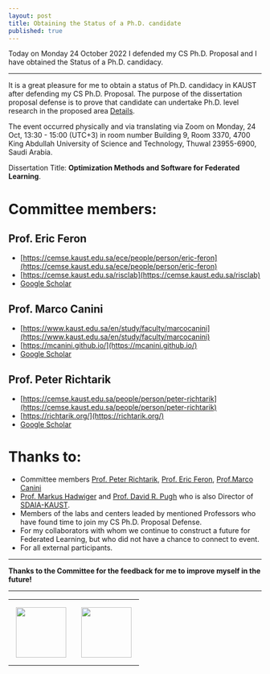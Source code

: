 ```yaml
---
layout: post
title: Obtaining the Status of a Ph.D. candidate
published: true
---
```


Today on Monday 24 October 2022 I defended my CS Ph.D. Proposal and I have obtained the Status of a Ph.D. candidacy.

---

It is a great pleasure for me to obtain a status of Ph.D. candidacy in KAUST after defending my CS Ph.D. Proposal. The purpose of the dissertation proposal defense is to prove that candidate can undertake Ph.D. level research in the proposed area [Details](https://registrar-programguide.kaust.edu.sa/en/2020-2021/Program-Guide/General-Information/Doctor-of-Philosophy-University-Degree-Requirements/Ph-D-Candidacy-Requirements/Ph-D-Dissertation-Proposal-Defense).

The event occurred physically and via translating via Zoom on Monday, 24 Oct, 13:30 - 15:00 (UTC+3) in room number Building 9, Room 3370, 4700 King Abdullah University of Science and Technology, Thuwal 23955-6900, Saudi Arabia.

Dissertation Title: **Optimization Methods and Software for Federated Learning**.

# Committee members:
## Prof. Eric Feron
* [https://cemse.kaust.edu.sa/ece/people/person/eric-feron](https://cemse.kaust.edu.sa/ece/people/person/eric-feron)
* [https://cemse.kaust.edu.sa/risclab](https://cemse.kaust.edu.sa/risclab)
* [Google Scholar](https://scholar.google.com/citations?user=wKvaIJgAAAAJ&hl=ru&oi=ao)

## Prof. Marco Canini
* [https://www.kaust.edu.sa/en/study/faculty/marcocanini](https://www.kaust.edu.sa/en/study/faculty/marcocanini)
* [https://mcanini.github.io/](https://mcanini.github.io/)
* [Google Scholar](https://scholar.google.com/citations?hl=ru&user=c-rwMUkAAAAJ)

## Prof. Peter Richtarik
* [https://cemse.kaust.edu.sa/people/person/peter-richtarik](https://cemse.kaust.edu.sa/people/person/peter-richtarik)
* [https://richtarik.org/](https://richtarik.org/)
* [Google Scholar](https://scholar.google.com/citations?hl=ru&user=pGh242UAAAAJ)

# Thanks to:
* Committee members [Prof. Peter Richtarik](https://richtarik.org/), [Prof. Eric Feron](https://cemse.kaust.edu.sa/risclab), [Prof.Marco Canini](https://mcanini.github.io/)
* [Prof. Markus Hadwiger](https://vccvisualization.org/people/hadwiger/) and [Prof. David R. Pugh](https://www.linkedin.com/in/davidrpugh/?originalSubdomain=sa) who is also Director of [SDAIA-KAUST](https://cemse.kaust.edu.sa/ai/news/sdaia-kaust-sign-mou-develop-ai-research-and-innovation-saudi-arabia).
* Members of the labs and centers leaded by mentioned Professors who have found time to join my CS Ph.D. Proposal Defense.
* For my collaborators with whom we continue to construct a future for Federated Learning, but who did not have a chance to connect to event.
* For all external participants.

----

**Thanks to the Committee for the feedback for me to improve myself in the future!**
  
---

<table style="text-align:center;">
<tr>
<td style="padding:15px;text-align:center;vertical-align:middle;"> <img height="100px" src="https://burlachenkok.github.io/materials/SDAIA-Logo-2.png"/> </td> 
<td style="padding:15px;text-align:center;vertical-align:middle;"> <img height="100px" src="https://burlachenkok.github.io/materials/KAUST-logo.png"/> </td> 
</tr>
</table>
